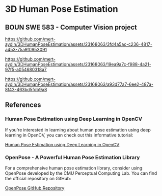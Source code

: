 # 3D Human Pose Estimation

## BOUN SWE 583 - Computer Vision project

https://github.com/mert-aydin/3DHumanPoseEstimation/assets/23168063/3fd4a5ac-c236-4817-a453-75a9f0953091

https://github.com/mert-aydin/3DHumanPoseEstimation/assets/23168063/19ea9a7c-f988-4a21-97f5-a054680318a7

https://github.com/mert-aydin/3DHumanPoseEstimation/assets/23168063/a93d77a7-6ee2-487a-8f43-463bd5fdb9a8

## References

### Human Pose Estimation using Deep Learning in OpenCV

If you're interested in learning about human pose estimation using deep learning in OpenCV, you can check out this informative tutorial:

[Human Pose Estimation using Deep Learning in OpenCV](https://automaticaddison.com/human-pose-estimation-using-deep-learning-in-opencv/)

### OpenPose - A Powerful Human Pose Estimation Library

For a comprehensive human pose estimation library, consider using OpenPose developed by the CMU Perceptual Computing Lab. You can find the official repository on GitHub:

[OpenPose GitHub Repository](https://github.com/CMU-Perceptual-Computing-Lab/openpose)
